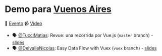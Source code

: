 # Demo para [Vuenos Aires](https://www.meetup.com/vuenos-aires)

📍 [Evento](https://www.meetup.com/preview/vuenos-aires/events/242994257)
📹 [Video](https://youtu.be/AR2u7Z_o3WM)

- 🗣 [@TucciMatias](https://twitter.com/TucciMatias): Revue: una recorrida por Vue.js (`master` branch) - [slides](http://slides.com/matiastucci/revue-una-recorrida-por-vue-js/fullscreen)
- 🗣 [@DelvalleNicolas](https://twitter.com/DelvalleNicolas): Easy Data Flow with Vuex (`vuex` branch) - [slides](http://slides.com/ndelvalle/easy-data-flow-with-vuex/fullscreen)
